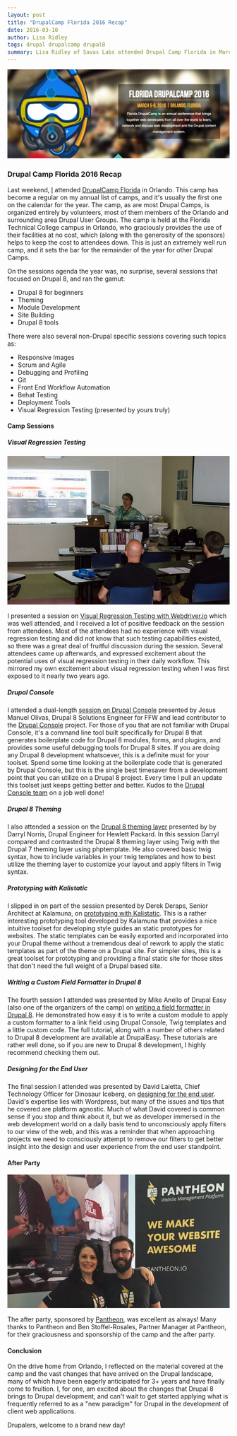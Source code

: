 ```yaml
---
layout: post
title: "DrupalCamp Florida 2016 Recap"
date: 2016-03-10
author: Lisa Ridley
tags: drupal drupalcamp drupal8
summary: Lisa Ridley of Savas Labs attended Drupal Camp Florida in March 2016.  Here's what she learned.
---
```


<img src="/assets/img/blog/drupal-camp-florida-2016.png" alt="DrupalCamp Florida Hero Banner">

### Drupal Camp Florida 2016 Recap

Last weekend, [I](/team/lisa-ridley/) attended [DrupalCamp Florida](https://www.fldrupal.camp/) in Orlando.  This camp has become a regular on my annual list of camps,
and it's usually the first one on the calendar for the year.  The camp, as are most Drupal Camps, is organized entirely by volunteers, most of them members of the Orlando
and surrounding area Drupal User Groups.  The camp is held at the Florida Technical College campus in Orlando, who graciously provides the use of their facilities at
no cost, which (along with the generosity of the sponsors) helps to keep the cost to attendees down. This is just an extremely well run camp, and it sets the
bar for the remainder of the year for other Drupal Camps.

On the sessions agenda the year was, no surprise, several sessions that focused on Drupal 8, and ran the gamut:

+ Drupal 8 for beginners
+ Theming
+ Module Development
+ Site Building
+ Drupal 8 tools

There were also several non-Drupal specific sessions covering such topics as:

+ Responsive Images
+ Scrum and Agile
+ Debugging and Profiling
+ Git
+ Front End Workflow Automation
+ Behat Testing
+ Deployment Tools
+ Visual Regression Testing (presented by yours truly)

#### Camp Sessions

#####  Visual Regression Testing

<div class="blog-image-large wrap-left">
   <img src="/assets/img/blog/visual-regression-testing.jpg" alt="Visual Regression Testing, courtesy of Flickr">
</div>

I presented a session on [Visual Regression Testing with Webdriver.io](https://www.fldrupal.camp/sites/default/files/slides/2015/VisualRegressionTestingWebdriverSavas_0.pdf) which was well attended, and I received a lot of positive feedback on the session from attendees.  Most of the attendees had no experience with visual regression testing and did not know that such testing capabilities existed, so there was a great deal of fruitful discussion during the session.  Several attendees came up afterwards, and expressed excitement about the potential uses of visual regression testing in their daily workflow.  This mirrored my own excitement about visual regression testing when I was first exposed to it nearly two years ago.

##### Drupal Console
I attended a dual-length [session on Drupal Console](http://jmolivas.com/slides/fldc16/faster-and-smarter-development-with-drupal-console/#/)
presented by Jesus Manuel Olivas, Drupal 8 Solutions Engineer for FFW and lead contributor to the [Drupal Console](https://drupalconsole.com) project. For those of you that are not familiar with Drupal Console, it's a command line tool built specifically for Drupal 8 that generates boilerplate code for Drupal 8 modules, forms, and plugins, and provides some useful debugging tools for Drupal 8 sites.  If you are doing any Drupal 8 development whatsoever, this is a definite must for your toolset.  Spend some time looking at the boilerplate code that is generated by Drupal Console, but this is the single best timesaver from a development point that you can utilize on a Drupal 8 project.  Every time I pull an update this toolset just keeps getting better and better.  Kudos to the [Drupal Console team](https://drupalconsole.com/contributors) on a job well done!

##### Drupal 8 Theming
I also attended a session on the [Drupal 8 theming layer](https://www.fldrupal.camp/sessions/approved/florida-drupalcamp-2016/design-theming-front-end-development/drupalnator) presented by by Darryl Norris, Drupal Engineer for Hewlett Packard.  In this session Darryl compared and contrasted the Drupal 8 theming layer using Twig with the Drupal 7 theming layer using phptemplate.  He also covered basic twig syntax, how to include variables in your twig templates and how to best utilize the theming layer to customize your layout and apply filters in Twig syntax.

##### Prototyping with Kalistatic
I slipped in on part of the session presented by Derek Deraps, Senior Architect at Kalamuna, on [prototyping with Kalistatic](https://docs.google.com/presentation/d/120IdD69J4xULVrVvYmsRzCSjk_yRiSsWQqatod3o1io/edit#slide=id.g349a70168_0308).  This is a rather interesting prototyping tool developed by Kalamuna that provides a nice intuitive toolset for developing style guides an static prototypes for websites.  The static templates can be easily exported and incorporated into your Drupal theme without a tremendous deal of rework to apply the static templates as part of the theme on a Drupal site.  For simpler sites, this is a great toolset for prototyping and providing a final static site for those sites that don't need the full weight of a Drupal based site.

##### Writing a Custom Field Formatter in Drupal 8
The fourth session I attended was presented by Mike Anello of Drupal Easy (also one of the organizers of the camp) on [writing a field formatter in Drupal 8](https://www.fldrupal.camp/sessions/approved/florida-drupalcamp-2016/development-performance/writing-custom-drupal-8-field).  He demonstrated how easy it is to write a custom module to apply a custom formatter to a link field using Drupal Console, Twig templates and a little custom code.  The full tutorial, along with a number of others related to Drupal 8 development are available at DrupalEasy.  These tutorials are rather well done, so if you are new to Drupal 8 development, I highly recommend checking them out.

##### Designing for the End User
The final session I attended was presented by David Laietta, Chief Technology Officer for Dinosaur Iceberg, on [designing for the end user](https://www.fldrupal.camp/sessions/approved/florida-drupalcamp-2016/design-theming-front-end-development/designing-those-who).  David's expertise lies with Wordpress, but many of the issues and tips that he covered are platform agnostic.  Much of what David covered is common sense if you stop and think about it, but we as developer immersed in the web development world on a daily basis tend to unconsciously apply filters to our view of the web, and this was a reminder that when approaching projects we need to consciously attempt to remove our filters to get better insight into the design and user experience from the end user standpoint.

#### After Party
<div class="blog-image-large wrap-left">
  <img src="/assets/img/blog/pantheon-booth-at-drupalcamp-florida.jpg" alt="Pantheon Booth at DrupalCamp Florida">
</div>

The after party, sponsored by [Pantheon](https://pantheon.io), was excellent as always!  Many thanks to Pantheon and Ben Stoffel-Rosales, Partner Manager at Pantheon, for their graciousness and sponsorship of the camp and the after party.

#### Conclusion
On the drive home from Orlando, I reflected on the material covered at the camp and the vast changes that have arrived on the Drupal landscape, many of which have been eagerly anticipated for 3+ years and have finally come to fruition.  I, for one, am excited about the changes that Drupal 8 brings to Drupal development, and can't wait to get started applying what is frequently referred to as a "new paradigm" for Drupal in the development of client web applications.

Drupalers, welcome to a brand new day!
